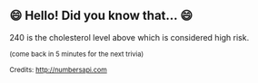 ## :smile: Hello! Did you know that... :smile:
240 is the cholesterol level above which is considered high risk.

<sup>(come back in 5 minutes for the next trivia)</sup>


<sup>Credits: http://numbersapi.com</sup>
